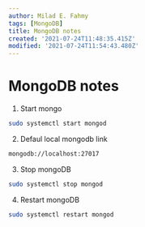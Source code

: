 ```yaml
---
author: Milad E. Fahmy
tags: [MongoDB]
title: MongoDB notes
created: '2021-07-24T11:48:35.415Z'
modified: '2021-07-24T11:54:43.480Z'
---
```


# MongoDB notes

1. Start mongo

```bash
sudo systemctl start mongod
```

2. Defaul local mongodb link

```bash
mongodb://localhost:27017
```

3. Stop mongoDB

```bash
sudo systemctl stop mongod
```

4. Restart mongoDB

```bash
sudo systemctl restart mongod
```
